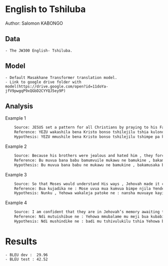 # English to Tshiluba

Author: Salomon KABONGO

## Data

	- The JW300 English- Tshiluba.

## Model

	- Default Masakhane Transformer translation model.
	- Link to google drive folder with model(https://drive.google.com/open?id=11doYa-jfV9pwgqP9xQGbD2CYYQJ5ey9P)

## Analysis

Example 1
```sh
	Source: JESUS set a pattern for all Christians by praying to his Father : “ Let , not my will , but yours take place . ”
 	Reference: YEZU wakashila bena Kristo bonso tshilejilu tshia kulonda pakalombaye Tatuende ne : ‘ Bualu buenjibue bu muudi musue , kabuenjibu bu mundi musue . ’
 	Hypothesis: YEZU mmushile bena Kristo bonso tshilejilu tshimpe pa kusambila Tatuende ne : ‘ Kanusankishidi disua dianyi , kadi nuenze bu mundi musue . ’
```

Example 2
```sh
	Source: Because his brothers were jealous and hated him , they forced him to leave the land that legally belonged to him .
 	Reference: Bu muvua bana babu bamumvuile mukawu ne bamukine , bakamuenzeja bua kumbuka mu buloba buvua bumpianyi buende .
 	Hypothesis: Bu muvua bana babu ne mukawu ne bamukine , bakamusaka bua kumbuka mu buloba buvua bumusaka bua kumushiya .
```

Example 3
```sh
	Source: So that Moses would understand His ways , Jehovah made it clear that although he does not approve of sin , he is slow to anger .
 	Reference: Bua kujadika ne : Mose uvua mua kumvua bimpe njila Yende , Yehowa wakaleja patoke ne : nansha mudiye kayi wanyisha mpekatu , kêna ukuata tshiji lubilu .
 	Hypothesis: Nunku , Yehowa wakaleja patoke ne : nansha muvuaye kayi wanyisha mpekatu , kêna ukuata tshiji lubilu to .
```

Example 4
```sh
	Source: I am confident that they are in Jehovah’s memory awaiting the resurrection .
 	Reference: Ndi mutuishibue ne : Yehowa mmubalame mu meji bua kubabisha ku lufu .
 	Hypothesis: Ndi mushindike ne : badi mu tshivulukilu tshia Yehowa bua kuindila dibika dia bafue .
```

# Results
	- BLEU dev :  29.96
	- BLEU test : 42.52
